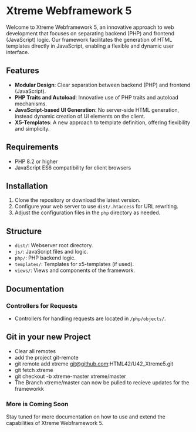 # Xtreme Webframework 5

Welcome to Xtreme Webframework 5, an innovative approach to web development that focuses on separating backend (PHP) and frontend (JavaScript) logic. Our framework facilitates the generation of HTML templates directly in JavaScript, enabling a flexible and dynamic user interface.

## Features

- **Modular Design**: Clear separation between backend (PHP) and frontend (JavaScript).
- **PHP Traits and Autoload**: Innovative use of PHP traits and autoload mechanisms.
- **JavaScript-based UI Generation**: No server-side HTML generation, instead dynamic creation of UI elements on the client.
- **X5-Templates**: A new approach to template definition, offering flexibility and simplicity.

## Requirements

- PHP 8.2 or higher
- JavaScript ES6 compatibility for client browsers

## Installation

1. Clone the repository or download the latest version.
2. Configure your web server to use `dist/.htaccess` for URL rewriting.
3. Adjust the configuration files in the `php` directory as needed.

## Structure

- `dist/`: Webserver root directory.
- `js/`: JavaScript files and logic.
- `php/`: PHP backend logic.
- `templates/`: Templates for x5-templates (if used).
- `views/`: Views and components of the framework.

## Documentation

### Controllers for Requests
- Controllers for handling requests are located in `/php/objects/`.

## Git in your new Project
- Clear all remotes
- add the project git-remote
- git remote add xtreme git@github.com:HTML42/U42_Xtreme5.git
- git fetch xtreme
- git checkout -b xtreme-master xtreme/master
- The Branch xtreme/master can now be pulled to recieve updates for the frameworkk

### More is Coming Soon

Stay tuned for more documentation on how to use and extend the capabilities of Xtreme Webframework 5.
